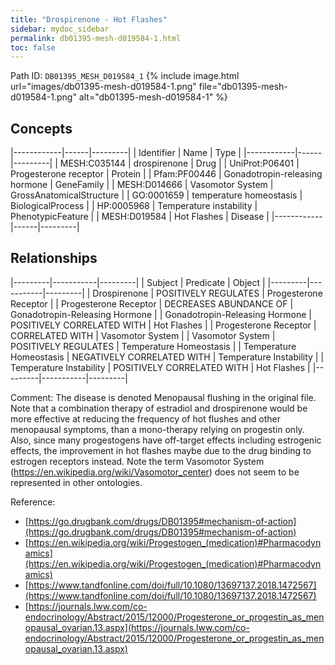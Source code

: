 ```yaml
---
title: "Drospirenone - Hot Flashes"
sidebar: mydoc_sidebar
permalink: db01395-mesh-d019584-1.html
toc: false 
---
```



Path ID: `DB01395_MESH_D019584_1`
{% include image.html url="images/db01395-mesh-d019584-1.png" file="db01395-mesh-d019584-1.png" alt="db01395-mesh-d019584-1" %}

## Concepts

|------------|------|---------|
| Identifier | Name | Type    |
|------------|------|---------|
| MESH:C035144 | drospirenone | Drug |
| UniProt:P06401 | Progesterone receptor | Protein |
| Pfam:PF00446 | Gonadotropin-releasing hormone | GeneFamily |
| MESH:D014666 | Vasomotor System | GrossAnatomicalStructure |
| GO:0001659 | temperature homeostasis | BiologicalProcess |
| HP:0005968 | Temperature instability | PhenotypicFeature |
| MESH:D019584 | Hot Flashes | Disease |
|------------|------|---------|

## Relationships

|---------|-----------|---------|
| Subject | Predicate | Object  |
|---------|-----------|---------|
| Drospirenone | POSITIVELY REGULATES | Progesterone Receptor |
| Progesterone Receptor | DECREASES ABUNDANCE OF | Gonadotropin-Releasing Hormone |
| Gonadotropin-Releasing Hormone | POSITIVELY CORRELATED WITH | Hot Flashes |
| Progesterone Receptor | CORRELATED WITH | Vasomotor System |
| Vasomotor System | POSITIVELY REGULATES | Temperature Homeostasis |
| Temperature Homeostasis | NEGATIVELY CORRELATED WITH | Temperature Instability |
| Temperature Instability | POSITIVELY CORRELATED WITH | Hot Flashes |
|---------|-----------|---------|

Comment: The disease is denoted Menopausal flushing in the original file. Note that a combination therapy of estradiol and drospirenone would be more effective at reducing the frequency of hot flushes and other menopausal symptoms, than a mono-therapy relying on progestin only. Also, since many progestogens have off-target effects including estrogenic effects, the improvement in hot flashes maybe due to the drug binding to estrogen receptors instead. Note the term Vasomotor System (https://en.wikipedia.org/wiki/Vasomotor_center) does not seem to be represented in other ontologies.

Reference: 
  - [https://go.drugbank.com/drugs/DB01395#mechanism-of-action](https://go.drugbank.com/drugs/DB01395#mechanism-of-action)
  - [https://en.wikipedia.org/wiki/Progestogen_(medication)#Pharmacodynamics](https://en.wikipedia.org/wiki/Progestogen_(medication)#Pharmacodynamics)
  - [https://www.tandfonline.com/doi/full/10.1080/13697137.2018.1472567](https://www.tandfonline.com/doi/full/10.1080/13697137.2018.1472567)
  - [https://journals.lww.com/co-endocrinology/Abstract/2015/12000/Progesterone_or_progestin_as_menopausal_ovarian.13.aspx](https://journals.lww.com/co-endocrinology/Abstract/2015/12000/Progesterone_or_progestin_as_menopausal_ovarian.13.aspx)
